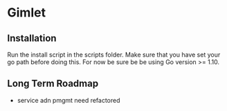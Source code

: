 # Gimlet 


## Installation
Run the install script in the scripts folder. Make sure that you have set your go path before doing this. For now be sure be be using Go version >= 1.10.


## Long Term Roadmap
* service adn pmgmt need refactored